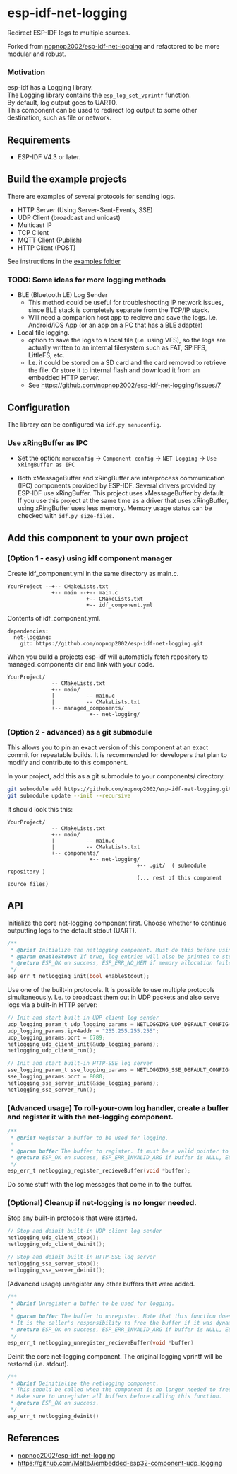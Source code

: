 # esp-idf-net-logging
Redirect ESP-IDF logs to multiple sources.

Forked from [nopnop2002/esp-idf-net-logging](https://github.com/nopnop2002/esp-idf-net-logging) and refactored to be more modular and robust.


### Motivation
esp-idf has a Logging library.   
The Logging library contains the ```esp_log_set_vprintf``` function.   
By default, log output goes to UART0.    
This component can be used to redirect log output to some other destination, such as file or network.    



## Requirements
- ESP-IDF V4.3 or later.   
 
## Build the example projects
There are examples of several protocols for sending logs. 
- HTTP Server (Using Server-Sent-Events, SSE)
- UDP Client (broadcast and unicast)
- Multicast IP
- TCP Client
- MQTT Client (Publish)
- HTTP Client (POST)

See instructions in the [examples folder](./examples/)

### TODO: Some ideas for more logging methods
- BLE (Bluetooth LE) Log Sender
  * This method could be useful for troubleshooting IP network issues, since BLE stack is completely separate from the TCP/IP stack.
  * Will need a companion host app to recieve and save the logs. I.e. Android/iOS App (or an app on a PC that has a BLE adapter)
- Local file logging.
  * option to save the logs to a local file (i.e. using VFS), so the logs are actually written to an internal filesystem such as FAT, SPIFFS, LittleFS, etc.
  * I.e. it could be stored on a SD card and the card removed to retrieve the file.
Or store it to internal flash and download it from an embedded HTTP server.
  * See https://github.com/nopnop2002/esp-idf-net-logging/issues/7

## Configuration   
The library can be configured via `idf.py menuconfig`.


### Use xRingBuffer as IPC
* Set the option: `menuconfig` -> `Component config` -> `NET Logging` -> `Use xRingBuffer as IPC`

* Both xMessageBuffer and xRingBuffer are interprocess communication (IPC) components provided by ESP-IDF. Several drivers provided by ESP-IDF use xRingBuffer. This project uses xMessageBuffer by default. If you use this project at the same time as a driver that uses xRingBuffer, using xRingBuffer uses less memory. Memory usage status can be checked with ```idf.py size-files```.   

## Add this component to your own project

### (Option 1 - easy) using idf component manager 
Create idf_component.yml in the same directory as main.c.   
```
YourProject --+-- CMakeLists.txt
              +-- main --+-- main.c
                         +-- CMakeLists.txt
                         +-- idf_component.yml
```

Contents of idf_component.yml.
```
dependencies:
  net-logging:
    git: https://github.com/nopnop2002/esp-idf-net-logging.git
```

When you build a projects esp-idf will automaticly fetch repository to managed_components dir and link with your code.   
```
YourProject/
              -- CMakeLists.txt
              +-- main/ 
              |          -- main.c
              |          -- CMakeLists.txt
              +-- managed_components/
                          +-- net-logging/
```

### (Option 2 - advanced) as a git submodule 

This allows you to pin an exact version of this component at an exact commit for repeatable builds. It is recommended for developers that plan to modify and contribute to this component.

In your project, add this as a git submodule to your components/ directory.
```sh
git submodule add https://github.com/nopnop2002/esp-idf-net-logging.git components/net-logging
git submodule update --init --recursive
```
It should look this this:
```
YourProject/
              -- CMakeLists.txt
              +-- main/ 
              |          -- main.c
              |          -- CMakeLists.txt
              +-- components/
                          +-- net-logging/
                                         +-- .git/  ( submodule repository )
                                         (... rest of this component source files)
```



## API   
Initialize the core net-logging component first. Choose whether to continue outputting logs to the default stdout (UART).
```c
/**
 * @brief Initialize the netlogging component. Must do this before using any other functions.
 * @param enableStdout If true, log entries will also be printed to stdout (UART).
 * @return ESP_OK on success, ESP_ERR_NO_MEM if memory allocation failed.
 */
esp_err_t netlogging_init(bool enableStdout);
```

Use one of the built-in protocols. It is possible to use multiple protocols simultaneously. I.e. to broadcast them out in UDP packets and also serve logs via a built-in HTTP server:

```c
// Init and start built-in UDP client log sender
udp_logging_param_t udp_logging_params = NETLOGGING_UDP_DEFAULT_CONFIG();
udp_logging_params.ipv4addr = "255.255.255.255";
udp_logging_params.port = 6789;
netlogging_udp_client_init(&udp_logging_params);
netlogging_udp_client_run();

// Init and start built-in HTTP-SSE log server
sse_logging_param_t sse_logging_params = NETLOGGING_SSE_DEFAULT_CONFIG();
sse_logging_params.port = 8080;
netlogging_sse_server_init(&sse_logging_params);
netlogging_sse_server_run();
```

### (Advanced usage) To roll-your-own log handler, create a buffer and register it with the net-logging component.
```c
/**
 * @brief Register a buffer to be used for logging.
 *
 * @param buffer The buffer to register. It must be a valid pointer to a MessageBufferHandle_t or RingbufHandle_t.
 * @return ESP_OK on success, ESP_ERR_INVALID_ARG if buffer is NULL, ESP_ERR_NO_MEM if no empty slot found.
 */
esp_err_t netlogging_register_recieveBuffer(void *buffer);
```
Do some stuff with the log messages that come in to the buffer.



### (Optional) Cleanup if net-logging is no longer needed. 

Stop any built-in protocols that were started.
```c
// Stop and deinit built-in UDP client log sender
netlogging_udp_client_stop();
netlogging_udp_client_deinit();

// Stop and deinit built-in HTTP-SSE log server
netlogging_sse_server_stop();
netlogging_sse_server_deinit();
```

(Advanced usage) unregister any other buffers that were added.
```c
/**
 * @brief Unregister a buffer to be used for logging.
 *
 * @param buffer The buffer to unregister. Note that this function does not free the buffer itself, it just unregisters it from the logging system.
 * It is the caller's responsibility to free the buffer if it was dynamically allocated.
 * @return ESP_OK on success, ESP_ERR_INVALID_ARG if buffer is NULL, ESP_ERR_NOT_FOUND if buffer was not found.
 */
esp_err_t netlogging_unregister_recieveBuffer(void *buffer)
```
Deinit the core net-logging component. The original logging vprintf will be restored (i.e. stdout). 
```c
/**
 * @brief Deinitialize the netlogging component. 
 * This should be called when the component is no longer needed to free up resources. 
 * Make sure to unregister all buffers before calling this function.
 * @return ESP_OK on success.
 */
esp_err_t netlogging_deinit()
```



## References

- [nopnop2002/esp-idf-net-logging](https://github.com/nopnop2002/esp-idf-net-logging)
- https://github.com/MalteJ/embedded-esp32-component-udp_logging
